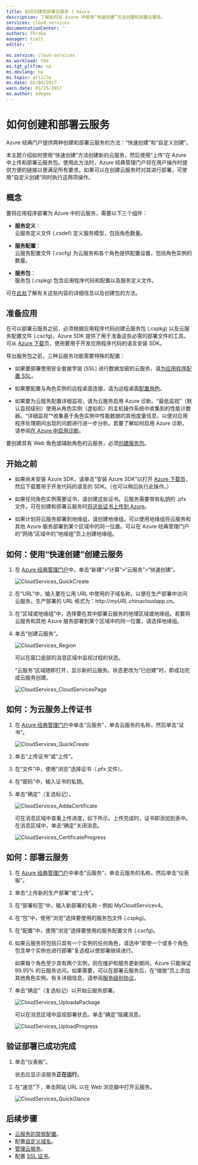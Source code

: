 ```yaml
---
title: 如何创建和部署云服务 | Azure
description: 了解如何在 Azure 中使用“快速创建”方法创建和部署云服务。
services: cloud-services
documentationCenter: ''
authors: Thraka
manager: timlt
editor: ''

ms.service: cloud-services
ms.workload: tbd
ms.tgt_pltfrm: na
ms.devlang: na
ms.topic: article
ms.date: 01/04/2017
wacn.date: 01/25/2017
ms.author: adegeo
---
```


# 如何创建和部署云服务

Azure 经典门户提供两种创建和部署云服务的方法：“快速创建”和“自定义创建”。

本主题介绍如何使用“快速创建”方法创建新的云服务，然后使用“上传”在 Azure 中上传和部署云服务包。使用此方法时，Azure 经典管理门户将在用户操作时提供方便的链接以便满足所有要求。如果可以在创建云服务时对其进行部署，可使用“自定义创建”同时执行这两项操作。

## 概念
要将应用程序部署为 Azure 中的云服务，需要以下三个组件：

- **服务定义**：  
  云服务定义文件 (.csdef) 定义服务模型，包括角色数量。

- **服务配置**：  
  云服务配置文件 (.cscfg) 为云服务和各个角色提供配置设置，包括角色实例的数量。

- **服务包**：  
  服务包 (.cspkg) 包含应用程序代码和配置以及服务定义文件。

可在[此处](./cloud-services-model-and-package.md)了解有关这些内容的详细信息以及创建包的方法。

## 准备应用
在可以部署云服务之前，必须根据应用程序代码创建云服务包 (.cspkg) 以及云服务配置文件 (.cscfg)。Azure SDK 提供了用于准备这些必需的部署文件的工具。可从 [Azure 下载](/downloads)页，使用要用于开发应用程序代码的语言安装 SDK。

导出服务包之前，三种云服务功能需要特殊的配置：

- 如果要部署使用安全套接字层 (SSL) 进行数据加密的云服务，请[为应用程序配置 SSL](./cloud-services-configure-ssl-certificate.md#step-2-modify-the-service-definition-and-configuration-files)。

- 如果要配置与角色实例的远程桌面连接，请为远程桌面[配置角色](./cloud-services-role-enable-remote-desktop.md)。

- 如果要为云服务配置详细监视，请为云服务启用 Azure 诊断。“最低监视”（默认监视级别）使用从角色实例（虚拟机）的主机操作系统中收集到的性能计数器。“详细监视”*收集基于角色实例中性能数据的其他度量信息，以便对应用程序处理期间出现的问题进行进一步分析。若要了解如何启用 Azure 诊断，请参阅[在 Azure 中启用诊断](./cloud-services-dotnet-diagnostics.md)。

要创建具有 Web 角色或辅助角色的云服务，必须[创建服务包](./cloud-services-model-and-package.md#cspkg)。

## 开始之前

- 如果尚未安装 Azure SDK，请单击“安装 Azure SDK”以打开 [Azure 下载页](/downloads/)，然后下载要用于开发代码的语言的 SDK。（也可以稍后执行此操作。）

- 如果任何角色实例需要证书，请创建这些证书。云服务需要带有私钥的 .pfx 文件。可在创建和部署云服务时[将这些证书上传到 Azure](./cloud-services-configure-ssl-certificate.md#step-3-upload-a-certificate)。

- 如果计划将云服务部署到地缘组，请创建地缘组。可以使用地缘组将云服务和其他 Azure 服务部署到某个区域中的同一位置。可以在 Azure 经典管理门户的“网络”区域中的“地缘组”页上创建地缘组。

## 如何：使用“快速创建”创建云服务

1. 在 [Azure 经典管理门户](http://manage.windowsazure.cn)中，单击“新建”>“计算”>“云服务”>“快速创建”。

    ![CloudServices\_QuickCreate](./media/cloud-services-how-to-create-deploy/CloudServices_QuickCreate.png)  

2. 在“URL”中，输入要在公用 URL 中使用的子域名称，以便在生产部署中访问云服务。生产部署的 URL 格式为：http://*myURL*.chinacloudapp.cn。

3. 在“区域或地缘组”中，选择要在其中部署云服务的地理区域或地缘组。若要将云服务和其他 Azure 服务部署到某个区域中的同一位置，请选择地缘组。

4. 单击“创建云服务”。

    ![CloudServices\_Region](./media/cloud-services-how-to-create-deploy/CloudServices_Regionlist.png)

    可以在窗口底部的消息区域中监视过程的状态。

    “云服务”区域随即打开，显示新的云服务。状态更改为“已创建”时，即成功完成云服务创建。

    ![CloudServices\_CloudServicesPage](./media/cloud-services-how-to-create-deploy/CloudServices_CloudServicesPage.png)

## <a name="how-to-upload-a-certificate-for-a-cloud-service"></a> 如何：为云服务上传证书

1. 在 [Azure 经典管理门户](http://manage.windowsazure.cn)中单击“云服务”，单击云服务的名称，然后单击“证书”。

    ![CloudServices\_QuickCreate](./media/cloud-services-how-to-create-deploy/CloudServices_EmptyDashboard.png)

2. 单击“上传证书”或“上传”。

3. 在“文件”中，使用“浏览”选择证书（.pfx 文件）。

4. 在“密码”中，输入证书的私钥。

5. 单击“确定”（复选标记）。

    ![CloudServices\_AddaCertificate](./media/cloud-services-how-to-create-deploy/CloudServices_AddaCertificate.png)

    可在消息区域中查看上传进度，如下所示。上传完成时，证书即添加到表中。在消息区域中，单击“确定”关闭消息。

    ![CloudServices\_CertificateProgress](./media/cloud-services-how-to-create-deploy/CloudServices_CertificateProgress.png)

## <a name="deploy"></a> 如何：部署云服务

1. 在 [Azure 经典管理门户](http://manage.windowsazure.cn)中单击“云服务”，单击云服务的名称，然后单击“仪表板”。

2. 单击“上传新的生产部署”或“上传”。

3. 在“部署标签”中，输入新部署的名称 - 例如 MyCloudServicev4。

3. 在“包”中，使用“浏览”选择要使用的服务包文件 (.cspkg)。

4. 在“配置”中，使用“浏览”选择要使用的服务配置文件 (.cscfg)。

5. 如果云服务将包括只具有一个实例的任何角色，请选中“即使一个或多个角色包含单个实例也进行部署”复选框以使部署继续进行。

    如果每个角色至少具有两个实例，则在维护和服务更新期间，Azure 只能保证 99.95% 的云服务访问。如果需要，可以在部署云服务后，在“缩放”页上添加其他角色实例。有关详细信息，请参阅[服务级别协议](https://www.azure.cn/support/legal/sla)。

6. 单击“确定”（复选标记）以开始云服务部署。

    ![CloudServices\_UploadaPackage](./media/cloud-services-how-to-create-deploy/CloudServices_UploadaPackage.png)

    可以在消息区域中监视部署状态。单击“确定”隐藏消息。

    ![CloudServices\_UploadProgress](./media/cloud-services-how-to-create-deploy/CloudServices_UploadProgress.png)

## 验证部署已成功完成

1. 单击“仪表板”。

    状态应显示该服务**正在运行**。

2. 在“速览”下，单击网站 URL 以在 Web 浏览器中打开云服务。

    ![CloudServices\_QuickGlance](./media/cloud-services-how-to-create-deploy/CloudServices_QuickGlance.png)

## 后续步骤

* [云服务的常规配置](./cloud-services-how-to-configure.md)。
* 配置[自定义域名](./cloud-services-custom-domain-name.md)。
* [管理云服务](./cloud-services-how-to-manage.md)。
* 配置 [SSL 证书](./cloud-services-configure-ssl-certificate.md)。

<!---HONumber=Mooncake_1128_2016-->
<!--Update_Description:update meta properties-->